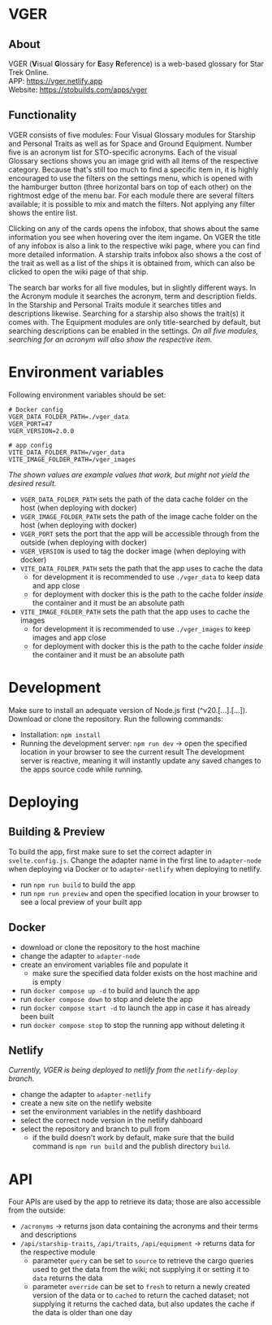 # VGER
## About

VGER (**V**isual **G**lossary for **E**asy **R**eference) is a web-based glossary for Star Trek Online.<br>
APP: https://vger.netlify.app <br>
Website: https://stobuilds.com/apps/vger <br>

## Functionality
VGER consists of five modules: Four Visual Glossary modules for Starship and Personal Traits as well as for  Space and Ground Equipment. Number five is an acronym list for STO-specific acronyms. Each of the visual Glossary sections shows you an image grid with all items of the respective category. Because that's still too much to find a specific item in, it is highly encouraged to use the filters on the settings menu, which is opened with the hamburger button (three horizontal bars on top of each other) on the rightmost edge of the menu bar. For each module there are several filters available; it is possible to mix and match the filters. Not applying any filter shows the entire list. 

Clicking on any of the cards opens the infobox, that shows about the same information you see when hovering over the item ingame. On VGER the title of any infobox is also a link to the respective wiki page, where you can find more detailed information. A starship traits infobox also shows a the cost of the trait as well as a list of the ships it is obtained from, which can also be clicked to open the wiki page of that ship.

The search bar works for all five modules, but in slightly different ways. In the Acronym module it searches the acronym, term and description fields. In the Starship and Personal Traits module it searches titles and descriptions likewise. Searching for a starship also shows the trait(s) it comes with. The Equipment modules are only title-searched by default, but searching descriptions can be enabled in the settings. *On all five modules, searching for an acronym will also show the respective item.*

# Environment variables

Following environment variables should be set:
```
# Docker config
VGER_DATA_FOLDER_PATH=./vger_data
VGER_PORT=47
VGER_VERSION=2.0.0

# app config
VITE_DATA_FOLDER_PATH=/vger_data
VITE_IMAGE_FOLDER_PATH=/vger_images
```
*The shown values are example values that work, but might not yield the desired result.*

- `VGER_DATA_FOLDER_PATH` sets the path of the data cache folder on the host (when deploying with docker)
- `VGER_IMAGE_FOLDER_PATH` sets the path of the image cache folder on the host (when deploying with docker)
- `VGER_PORT` sets the port that the app will be accessible through from the outside (when deploying with docker)
- `VGER_VERSION` is used to tag the docker image (when deploying with docker)
- `VITE_DATA_FOLDER_PATH` sets the path that the app uses to cache the data
    - for development it is recommended to use `./vger_data` to keep data and app close
    - for deployment with docker this is the path to the cache folder *inside* the container and it must be an absolute path
- `VITE_IMAGE_FOLDER_PATH` sets the path that the app uses to cache the images
    - for development it is recommended to use `./vger_images` to keep images and app close
    - for deployment with docker this is the path to the cache folder *inside* the container and it must be an absolute path

# Development

Make sure to install an adequate version of Node.js first (^v20.[...].[...]). Download or clone the repository. Run the following commands:
- Installation: `npm install`
- Running the development server: `npm run dev` -> open the specified location in your browser to see the current result
The development server is reactive, meaning it will instantly update any saved changes to the apps source code while running.

# Deploying
## Building & Preview

To build the app, first make sure to set the correct adapter in `svelte.config.js`. Change the adapter name in the first line to `adapter-node` when deploying via Docker or to `adapter-netlify` when deploying to netlify.
- run `npm run build` to build the app
- run `npm run preview` and open the specified location in your browser to see a local preview of your built app

## Docker

- download or clone the repository to the host machine
- change the adapter to `adapter-node`
- create an enviroment variables file and populate it
    - make sure the specified data folder exists on the host machine and is empty
- run `docker compose up -d` to build and launch the app
- run `docker compose down` to stop and delete the app
- run `docker compose start -d` to launch the app in case it has already been built
- run `docker compose stop` to stop the running app without deleting it

## Netlify
*Currently, VGER is being deployed to netlify from the `netlify-deploy` branch.*
- change the adapter to `adapter-netlify`
- create a new site on the netlify website
- set the environment variables in the netlify dashboard
- select the correct node version in the netlify dahboard
- select the repository and branch to pull from
    - if the build doesn't work by default, make sure that the build command is `npm run build` and the publish directory `build`.

# API

Four APIs are used by the app to retrieve its data; those are also accessible from the outside:
- `/acronyms` -> returns json data containing the acronyms and their terms and descriptions
- `/api/starship-traits`, `/api/traits`, `/api/equipment` -> returns data for the respective module
    - parameter `query` can be set to `source` to retrieve the cargo queries used to get the data from the wiki; not supplying it or setting it to `data` returns the data
    - parameter `override` can be set to `fresh` to return a newly created version of the data or to `cached` to return the cached dataset; not supplying it returns the cached data, but also updates the cache if the data is older than one day
